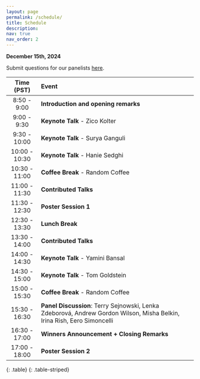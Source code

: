 ```yaml
---
layout: page
permalink: /schedule/
title: Schedule
description:
nav: true
nav_order: 2
---
```

**December 15th, 2024**

Submit questions for our panelists <a href="https://forms.gle/Caxz8EuCzp7mX9Y77">here</a>.


| **Time (PST)** | **Event** |
| :------:   | :------- |
| 8:50 - 9:00 | **Introduction and opening remarks** |
| 9:00 - 9:30 | **Keynote Talk** - Zico Kolter |
| 9:30 - 10:00 | **Keynote Talk** - Surya Ganguli|
| 10:00 - 10:30 | **Keynote Talk** - Hanie Sedghi|
| 10:30 - 11:00 | **Coffee Break** - Random Coffee |
| 11:00 - 11:30 | **Contributed Talks** |
| 11:30 - 12:30 | **Poster Session 1** |
| 12:30 - 13:30 | **Lunch Break** |
| 13:30 - 14:00 | **Contributed Talks** |
| 14:00 - 14:30 | **Keynote Talk** - Yamini Bansal|
| 14:30 - 15:00 | **Keynote Talk** - Tom Goldstein|
| 15:00 - 15:30 | **Coffee Break** - Random Coffee |
| 15:30 - 16:30 | **Panel Discussion**: Terry Sejnowski, Lenka Zdeborová, Andrew Gordon Wilson, Misha Belkin, Irina Rish, Eero Simoncelli |
| 16:30 - 17:00 | **Winners Announcement + Closing Remarks** |
| 17:00 - 18:00 | **Poster Session 2** |
{: .table}
{: .table-striped}

<br>
